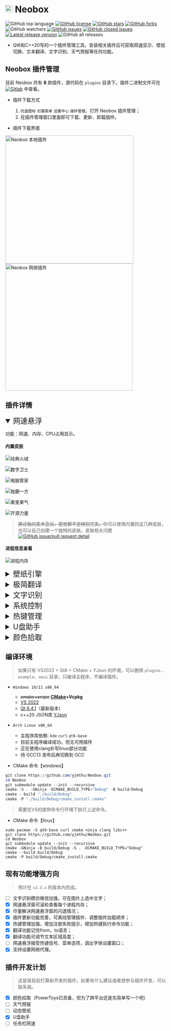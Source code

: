 # <img width=23 src="pluginmgr/icons/neobox.svg"/> Neobox

![GitHub top language](https://img.shields.io/github/languages/top/yjmthu/Neobox)
[![GitHub license](https://img.shields.io/badge/license-MIT-green.svg)](https://raw.githubusercontent.com/yjmthu/Neobox/master/LICENSE)
[![GitHub stars](https://img.shields.io/github/stars/yjmthu/Neobox)](https://github.com/yjmthu/Neobox/stargazers)
[![GitHub forks](https://img.shields.io/github/forks/yjmthu/Neobox.svg)](https://github.com/yjmthu/Neobox/network/members)
![GitHub watchers](https://img.shields.io/github/watchers/yjmthu/Neobox?color=purple)
[![GitHub issues](https://img.shields.io/github/issues/yjmthu/Neobox)](https://github.com/yjmthu/Neobox/issues)
[![GitHub closed issues](https://img.shields.io/github/issues-closed/yjmthu/Neobox)](https://github.com/yjmthu/Neobox/issues)
[![Latest release version](https://img.shields.io/github/v/release/yjmthu/Neobox?color=red)](https://github.com/yjmthu/Neobox/releases/latest)
![GitHub all releases](https://img.shields.io/github/downloads/yjmthu/Neobox/total)

- Qt6和C++20写的一个插件管理工具。安装相关插件后可获取网速显示、壁纸切换、文本翻译、文字识别、天气预报等任何功能。

## Neobox 插件管理

目前 Neobox 共有 **8** 款插件，源代码在 `plugins` 目录下。插件二进制文件可在 [![Gitlab](https://img.shields.io/badge/Gitlab-yellow.svg?logo=gitlab)](https://gitlab.com/yjmthu1/neoboxplg) 中查看。

- 插件下载方式
    1. `托盘图标` `右键菜单` `设置中心` `插件管理`，打开 Neobox 插件管理；
    2. 在插件管理窗口里面即可下载、更新、卸载插件。

- 插件下载界面

<img width="400" alt="Neobox 本地插件" src="https://cloud.tsinghua.edu.cn/f/c5b662d65cf2474d94c5/?dl=1"><img width="397" alt="Neobox 网络插件" src="https://cloud.tsinghua.edu.cn/f/d91c6a5a26314764825f/?dl=1">

## 插件详情

<details open="open">
<summary style="font-size:17pt;">网速悬浮</summary>

功能：网速、内存、CPU占用显示。

#### 内置皮肤

![经典火绒](https://cloud.tsinghua.edu.cn/f/cb162e06a23e4d42a772/?dl=1)

![数字卫士](https://cloud.tsinghua.edu.cn/f/42ef9aa2d55444759783/?dl=1)

![电脑管家](https://cloud.tsinghua.edu.cn/f/1688364ff8d8477888b9/?dl=1)

![独霸一方](https://cloud.tsinghua.edu.cn/f/2ed05e162e12420f83d4/?dl=1)

![果里果气](https://cloud.tsinghua.edu.cn/f/a018b6be4f5e41498500/?dl=1)

![开源力量](https://cloud.tsinghua.edu.cn/f/a698f71195e34aefb794/?dl=1)

> <del>原谅我的美术造诣，感觉都不是特别完美。</del>你可以使用内置的这几种皮肤，也可以自己创建一个独特的皮肤。皮肤相关问题 [![GitHub issue/pull request detail](https://img.shields.io/github/issues/detail/state/yjmthu/Neobox/5)](https://github.com/yjmthu/Neobox/issues/5)

#### 进程信息查看

![进程内存](https://cloud.tsinghua.edu.cn/f/8705930894e940309bdf/?dl=1)

</details>

<details>
<summary style="font-size:17pt;">壁纸引擎</summary>

+ 手动切换、定时切换、收藏夹、黑名单
+ 网络壁纸源
    - Awesome Wallpapers: <https://wallhaven.cc/>
    - Bing: <https://www.bing.com/>
    - Unsplash: <https://unsplash.com/>
    - 小歪: <https://api.ixiaowai.cn/>
    - 其他壁纸Api链接（必须是直接在浏览器打开就能看到图片的链接，例如<https://source.unsplash.com/random/2500x1600>）
+ 本地壁纸源
    - 可遍历壁纸文件夹
    - 可调用脚本获取本地壁纸路径
    - 用户收藏夹内的壁纸
+ 拖拽壁纸源
    - 如果安装了网速悬浮插件的话，可以拖拽网页或者本地的图片到悬浮窗，也是可以设置壁纸的。
+ 屏幕截图

![](https://cloud.tsinghua.edu.cn/f/f1bec3fe13a94a9794a5/?dl=1)

![](https://cloud.tsinghua.edu.cn/f/7db62f1da80f4374b742/?dl=1)

</details>


<details>
<summary style="font-size:17pt;">极简翻译</summary>

- 简介：普通模式调用百度翻译Api，查词模式调用有道翻译Api。

![极简翻译](https://cloud.tsinghua.edu.cn/f/ce4fb5704e5748fea962/?dl=1)

![新版极简翻译](https://user-images.githubusercontent.com/73242138/210152957-1220946e-8822-410a-87f0-8307df2cf5a6.png)

- 极简翻译 **快捷键** 映射表

| 按键 | 功能 |
| --- | --- |
| <kbd>Enter</kbd> | *发送翻译请求* |
| <kbd>Ctrl</kbd> + <kbd>Enter</kbd> | 换行 |
| <kbd>Alt</kbd> + <kbd>Left</kbd> | 向前切换from语言 |
| <kbd>Alt</kbd> + <kbd>Right</kbd> | 向后切换from语言 |
| <kbd>Alt</kbd> + <kbd>Up</kbd> | 向前切换to语言 |
| <kbd>Alt</kbd> + <kbd>Down</kbd> | 向后切换to语言 |
| <kbd>Ctrl</kbd> + <kbd>M</kbd> | 切换查词模式 |
| <kbd>Tab</kbd> | 反转语言 |
| <kbd>Ctrl</kbd> + <kbd>Space</kbd> | 反转语言 |
| <kbd>Ctrl</kbd> + <kbd>Tab</kbd> | tab |
| <kbd>Esc</kbd> | 关闭窗口 |

</details>

<details>
<summary style="font-size:17pt;">文字识别</summary>

- 简介：截图识别多种语言文字，需要自行下载相应语言的训练数据。目前依赖于极简翻译插件来输出识别结果。

![文字识别](https://cloud.tsinghua.edu.cn/f/612106e8c64c49c393c8/?dl=1)

![文字识别](https://cloud.tsinghua.edu.cn/f/42e2e76532a2416aa9fa/?dl=1)

| 按键 | 功能 |
| --- | --- |
| <kbd>esc</kbd> | 退出截屏 |

> 技巧： 1. 如果只需要识别简体中文和英文，选择 `chi_sim` 即可，选的语言种类越多识别可能 **越不准确** 。2. 截屏时，按住鼠标中键可移动选框；3. 进入截屏模式后，双击截取全屏。

</details>

<details>
<summary style="font-size:17pt;">系统控制</summary>

- 简介：提供防止息屏、右键复制、快速关机、重启、睡眠等功能。

![系统控制](https://cloud.tsinghua.edu.cn/f/c27ae43c1ca242419ad6/?dl=1)

</details>

<details>
<summary style="font-size:17pt;">热键管理</summary>

- 简介：注册并捕获系统全局热键，可调用进程或者插件。由于太方便，目前此插件已经合并到主程序。

![热键管理](https://cloud.tsinghua.edu.cn/f/11eae0e195d6402685d9/?dl=1)

</details>

<details>
<summary style="font-size:17pt;">U盘助手</summary>

- 简介：U盘管理，打开、弹出U盘。

![U盘助手](https://cloud.tsinghua.edu.cn/f/ab29d5893d9a4980999e/?dl=1)

</details>

<details>
<summary style="font-size:17pt;">颜色拾取</summary>

- 简介：模仿PowerToys Color Picker写的一个颜色拾取插件，已经具备了基本功能，颜色调整功能待开发。

### 主界面

![颜色拾取](https://cloud.tsinghua.edu.cn/f/4459d8406481429a8aca/?dl=1)

### 拾取界面

![颜色拾取](https://cloud.tsinghua.edu.cn/f/32d86d6947f54835945d/?dl=1)

| 按键 | 功能 |
| --- | --- |
| <kbd>esc</kbd> | 退出拾取 |
| 滚轮 | 放大或缩小细节 |

</details>

## 编译环境

> 如果只有 VS2022 + Qt6 + CMake + YJson 的环境，可以删除 `plugins` 、 `example`、`wxui` 目录，只编译主程序，不编译插件。 

- `Windows 10/11 x86_64`
    - <del>xmake+xrepo</del> **[CMake](https://cmake.org/download/)+Vcpkg**
    - [VS 2022](https://visualstudio.microsoft.com/zh-hans/vs/)
    - [Qt 6.4.1](https://www.qt.io/download)（最新版本）
    - c++20 JSON库 [YJson](https://github.com/yjmthu/YJson)
- `Arch Linux x86_64`
    - 主程序库依赖: `kde` `curl` `qt6-base`
    - 目前主程序编译成功，但无可用插件
    - 正在使用clang补写linux部分功能
    - 待 GCC13 发布后再切换到 GCC

- CMake 命令【windows】

```powershell
git clone https://github.com/yjmthu/Neobox.git
cd Neobox
git submodule update --init --recursive
cmake -S . -GNinja -DCMAKE_BUILD_TYPE="Debug" -B build/Debug
cmake --build "./build/Debug"
cmake -P "./build/Debug/cmake_install.cmake"
```

> 需要在VS的提供命令行环境下执行上述命令。

- CMake 命令【linux】

```shell
sudo pacman -S qt6-base curl cmake ninja clang libc++
git clone https://github.com/yjmthu/Neobox.git
cd Neobox
git submodule update --init --recursive
cmake -GNinja -B build/Debug -S . -DCMAKE_BUILD_TYPE="Debug"
cmake --build build/Debug
cmake -P build/Debug/cmake_install.cmake
```


## 现有功能增强方向

> 预计在 `v2.3.x` 的版本内完成。

<!-- 1. 完善自定义皮肤功能，考虑使用 `Lua` 语言来编写动画；
2. 逐步增加wxWidgets部分的代码，最终取代qt。 -->

- [ ] 文字识别模仿微信加强，可在图片上选中文字；
- [x] 网速悬浮窗可滚轮查看每个进程内存；
- [x] 尽量解决网速悬浮窗的闪退情况；
- [x] 插件更新功能完善，可离线管理插件、调整插件加载顺序；
- [x] 热键管理加强，增加注册失败提示，增加热键执行命令功能；
- [x] 翻译功能记住from，to语言；
- [x] 翻译功能可调节文本区域高度；
- [ ] 网速悬浮接受热键信号、菜单选项，调出字体设置窗口；
- [x] 支持设置网络代理。

## 插件开发计划

> 这是我目前打算新开发的插件，如果有什么建议或者想参与插件开发，可以联系我。

- [x] 颜色拾取（PowerToys已具备，但为了跨平台还是先简单写一个吧）
- [ ] 天气预报
- [ ] 动态壁纸
- [x] U盘助手
- [ ] 任务栏网速
